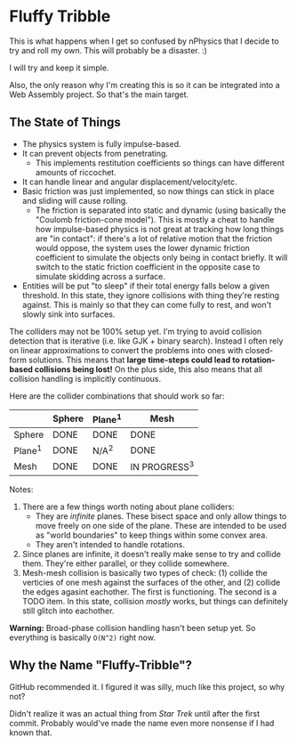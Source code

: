 # Fluffy Tribble #

This is what happens when I get so confused by nPhysics that I decide to try and roll my own.  This will probably be a disaster. :)

I will try and keep it simple.

Also, the only reason why I'm creating this is so it can be integrated into a Web Assembly project.  So that's the main target.

## The State of Things ##

* The physics system is fully impulse-based.
* It can prevent objects from penetrating.
	* This implements restitution coefficients so things can have different amounts of riccochet.
* It can handle linear and angular displacement/velocity/etc.
* Basic friction was just implemented, so now things can stick in place and sliding will cause rolling.
	* The friction is separated into static and dynamic (using basically the "Coulomb friction-cone model").  This is mostly a cheat to handle how impulse-based physics is not great at tracking how long things are "in contact": if there's a lot of relative motion that the friction would oppose, the system uses the lower dynamic friction coefficient to simulate the objects only being in contact briefly.  It will switch to the static friction coefficient in the opposite case to simulate skidding across a surface.
* Entities will be put "to sleep" if their total energy falls below a given threshold.  In this state, they ignore collisions with thing they're resting against.  This is mainly so that they can come fully to rest, and won't slowly sink into surfaces.

The colliders may not be 100% setup yet.  I'm trying to avoid collision detection that is iterative (i.e. like GJK + binary search).  Instead I often rely on linear approximations to convert the problems into ones with closed-form solutions.  This means that **large time-steps could lead to rotation-based collisions being lost!**  On the plus side, this also means that all collision handling is implicitly continuous.

Here are the collider combinations that should work so far:

|                   | Sphere | Plane<sup>1</sup> |           Mesh          |
|-------------------|--------|-------------------|-------------------------|
| Sphere            |  DONE  |        DONE       |           DONE          |
| Plane<sup>1</sup> |  DONE  |  N/A<sup>2</sup>  |           DONE          |
| Mesh              |  DONE  |        DONE       | IN PROGRESS<sup>3</sup> |

Notes:

1. There are a few things worth noting about plane colliders:
	* They are _infinite_ planes.  These bisect space and only allow things to move freely on one side of the plane.  These are intended to be used as "world boundaries" to keep things within some convex area.
	* They aren't intended to handle rotations.
2. Since planes are infinite, it doesn't really make sense to try and collide them.  They're either parallel, or they collide somewhere.
3. Mesh-mesh collision is basically two types of check: (1) collide the verticies of one mesh against the surfaces of the other, and (2) collide the edges agasint eachother.  The first is functioning.  The second is a TODO item.  In this state, collision _mostly_ works, but things can definitely still glitch into eachother.

**Warning:** Broad-phase collision handling hasn't been setup yet.  So everything is basically `O(N^2)` right now.

## Why the Name "Fluffy-Tribble"? ##

GitHub recommended it. I figured it was silly, much like this project, so why not?

Didn't realize it was an actual thing from _Star Trek_ until after the first commit. Probably would've made the name even more nonsense if I had known that.
